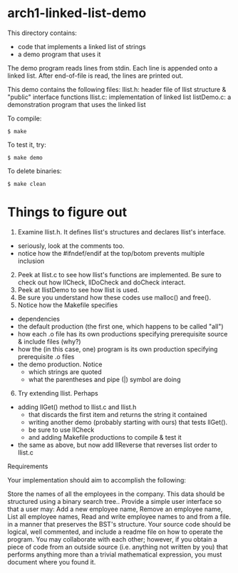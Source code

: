 # arch1-linked-list-demo

This directory contains:
* code that implements a linked list of strings 
* a demo program that uses it

The demo program reads lines from stdin.
Each line is appended onto a linked list.
After end-of-file is read, the lines are printed out.

This demo contains the following files:
 llist.h: header file of llist structure & "public" interface functions
 llist.c: implementation of linked list
 listDemo.c: a demonstration program that uses the linked list
 

To compile:
~~~
$ make
~~~

To test it, try:
~~~
$ make demo
~~~

To delete binaries:
~~~
$ make clean
~~~

# Things to figure out #

1. Examine llist.h.  It defines llist's structures and declares llist's interface.
  - seriously, look at the comments too.
  - notice how the #ifndef/endif at the top/botom prevents multiple inclusion
2. Peek at llist.c to see how llist's functions are implemented.
   Be sure to check out how llCheck, llDoCheck and doCheck interact.  
3. Peek at llistDemo to see how llist is used.
4. Be sure you understand how these codes use malloc() and free().
5. Notice how the Makefile specifies
  - dependencies
  - the default production (the first one, which happens to be called "all")
  - how each .o file has its own productions specifying prerequisite source & include files (why?)
  - how the (in this case, one) program is its own production specifying prerequisite .o files     
  - the demo production.  Notice
    - which strings are quoted
    - what the parentheses and pipe (|) symbol are doing
6. Try extending llist.  Perhaps
  - adding llGet() method to llist.c and llist.h
     - that discards the first item and returns the string it contained
     - writing another demo (probably starting with ours) that tests llGet().
     - be sure to use llCheck
     - and adding Makefile productions to compile & test it
  - the same as above, but now add llReverse that reverses list order to llist.c
  
  
  Requirements

Your implementation should aim to accomplish the following:

Store the names of all the employees in the company.
This data should be structured using a binary search tree..
Provide a simple user interface so that a user may:
Add a new employee name,
Remove an employee name,
List all employee names,
Read and write employee names to and from a file.
in a manner that preserves the BST's structure.
Your source code should be logical, well commented, and include a readme file on how to operate the program.  You may collaborate with each other; however, if you obtain a piece of code from an outside source (i.e. anything not written by you) that performs anything more than a trivial mathematical expression, you must document where you found it.  

